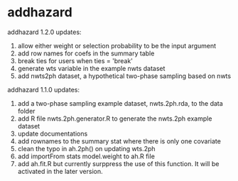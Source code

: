 # addhazard

addhazard 1.2.0 updates:
1. allow either weight or selection probability to be the input argument
2. add row names for coefs in the summary table
3. break ties for users when ties = 'break'
4. generate wts variable in the example nwts dataset
5. add nwts2ph dataset, a hypothetical two-phase sampling based on nwts

addhazard 1.1.0 updates:

1. add a two-phase sampling example dataset, nwts.2ph.rda, to the data folder
2. add R file nwts.2ph.generator.R to generate the nwts.2ph example dataset
3. update documentations
4. add rownames to the summary stat where there is only one covariate
5. clean the typo in ah.2ph() on updating wts.2ph
6. add importFrom stats model.weight to ah.R file
7. add ah.fit.R but currently surppress the use of this function. 
   It will be activated in the later version. 
